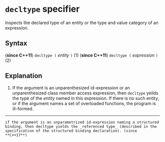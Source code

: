 # `decltype` specifier

Inspects the declared type of an entity or the type and value category of an expression.

## Syntax

(**since C++11**) `decltype (` *entity* `)`       (1)
(**since C++11**) `decltype (` *expression* `)`   (2) 

## Explanation

1) If the argument is an unparenthesized id-expression or an unparenthesized class member access expression,
then `decltype` yeilds the type of the _entity_ named in this expression. If there is no such entity, or if the argument names a set of overloaded functions, the program is ill-formed.
---
    if the argument is an unparametrized id-expression naming a structured binding, then decltype yields the _referenced type_ (described in the specification of the structured binding declaration). (since **C++17**) 
